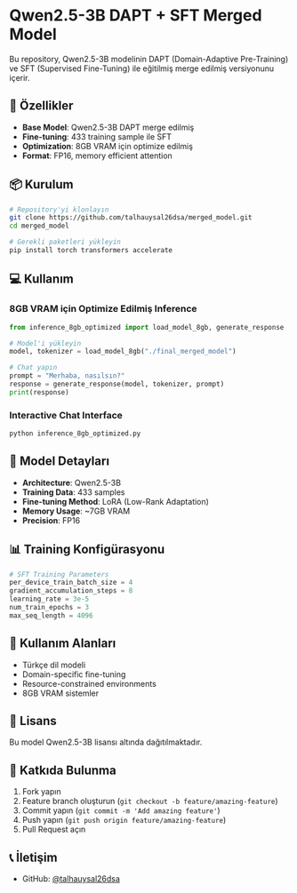 # Qwen2.5-3B DAPT + SFT Merged Model

Bu repository, Qwen2.5-3B modelinin DAPT (Domain-Adaptive Pre-Training) ve SFT (Supervised Fine-Tuning) ile eğitilmiş merge edilmiş versiyonunu içerir.

## 🚀 Özellikler

- **Base Model**: Qwen2.5-3B DAPT merge edilmiş
- **Fine-tuning**: 433 training sample ile SFT
- **Optimization**: 8GB VRAM için optimize edilmiş
- **Format**: FP16, memory efficient attention

## 📦 Kurulum

```bash
# Repository'yi klonlayın
git clone https://github.com/talhauysal26dsa/merged_model.git
cd merged_model

# Gerekli paketleri yükleyin
pip install torch transformers accelerate
```

## 💻 Kullanım

### 8GB VRAM için Optimize Edilmiş Inference

```python
from inference_8gb_optimized import load_model_8gb, generate_response

# Model'i yükleyin
model, tokenizer = load_model_8gb("./final_merged_model")

# Chat yapın
prompt = "Merhaba, nasılsın?"
response = generate_response(model, tokenizer, prompt)
print(response)
```

### Interactive Chat Interface

```bash
python inference_8gb_optimized.py
```

## 🔧 Model Detayları

- **Architecture**: Qwen2.5-3B
- **Training Data**: 433 samples
- **Fine-tuning Method**: LoRA (Low-Rank Adaptation)
- **Memory Usage**: ~7GB VRAM
- **Precision**: FP16

## 📊 Training Konfigürasyonu

```python
# SFT Training Parameters
per_device_train_batch_size = 4
gradient_accumulation_steps = 8
learning_rate = 3e-5
num_train_epochs = 3
max_seq_length = 4096
```

## 🎯 Kullanım Alanları

- Türkçe dil modeli
- Domain-specific fine-tuning
- Resource-constrained environments
- 8GB VRAM sistemler

## 📝 Lisans

Bu model Qwen2.5-3B lisansı altında dağıtılmaktadır.

## 🤝 Katkıda Bulunma

1. Fork yapın
2. Feature branch oluşturun (`git checkout -b feature/amazing-feature`)
3. Commit yapın (`git commit -m 'Add amazing feature'`)
4. Push yapın (`git push origin feature/amazing-feature`)
5. Pull Request açın

## 📞 İletişim

- GitHub: [@talhauysal26dsa](https://github.com/talhauysal26dsa)
